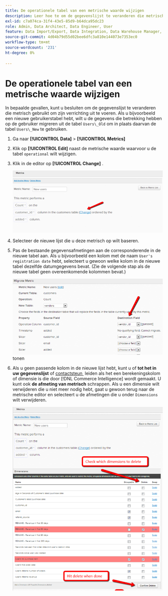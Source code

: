 ```yaml
---
title: De operationele tabel van een metrische waarde wijzigen
description: Leer hoe te om de gegevenslijst te veranderen die metrisch gebruikt om zijn verrichting uit te voeren.
exl-id: c7a074ca-31f4-43e5-85d9-b64dca95dc23
role: Admin, Data Architect, Data Engineer, User
feature: Data Import/Export, Data Integration, Data Warehouse Manager, Commerce Tables
source-git-commit: 4d04b79d55d02bee6dfc3a810e144073e7353ec0
workflow-type: tm+mt
source-wordcount: '231'
ht-degree: 0%

---
```


# De operationele tabel van een metrische waarde wijzigen

In bepaalde gevallen, kunt u besluiten om de gegevenslijst te veranderen die metrisch gebruikt om zijn verrichting uit te voeren. Als u bijvoorbeeld een nieuwe gebruikerstabel hebt, wilt u de gegevens die betrekking hebben op de gebruiker migreren uit de tabel `Users\_Old` om in plaats daarvan de tabel `Users\_New` te gebruiken.

1. Ga naar **[!UICONTROL Data]** > **[!UICONTROL Metrics]**
1. Klik op **[!UICONTROL Edit]** naast de metrische waarde waarvoor u de tabel `operational` wilt wijzigen.
1. Klik in de editor op **[!UICONTROL Change]** .

   ![&#x200B; Metrische definitiepagina die operationele lijst toont plaatsend &#x200B;](../../assets/change-metrics-1.png)
1. Selecteer de nieuwe lijst die u deze metrisch op wilt baseren.
1. Pas de bestaande gegevensafmetingen aan de corresponderende in de nieuwe tabel aan. Als u bijvoorbeeld een kolom met de naam `User's registration date` hebt, selecteert u gewoon welke kolom in de nieuwe tabel dezelfde datumgegevens bevat. (Zie de volgende stap als de nieuwe tabel geen overeenkomende kolommen bevat.)

   ![&#x200B; de selectiedrop-down van de Lijst die beschikbare lijsten &#x200B;](../../assets/change-metrics-2.png) tonen

1. Als u geen passende kolom in de nieuwe lijst hebt, kunt u of **tot het in uw gegevenslijst** of [&#x200B; contactsteun &#x200B;](https://experienceleague.adobe.com/docs/commerce-knowledge-base/kb/troubleshooting/miscellaneous/mbi-service-policies.html) leiden als het een berekeningskolom of dimensie is die door [!DNL Commerce Intelligence] wordt gemaakt. U kunt ook **de afmeting van metrisch** schrappen. Als u een dimensie wilt verwijderen die u niet meer nodig hebt, gaat u gewoon terug naar de metrische editor en selecteert u de afmetingen die u onder `Dimensions` wilt verwijderen.

   ![&#x200B; Operationele dropdown menu van de kolomselectie &#x200B;](../../assets/change-metrics-3.png)

